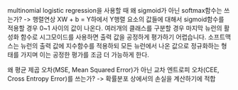 multinomial logistic regression을 사용할 때 왜 sigmoid가 아닌 softmax함수는 쓰는가?
-> 행렬연상 XW + b = Y하에서 Y행렬 요소의 값들에 대해서 sigmoid함수를 적용할 경우 0~1 사이의 값이 나온다.
여러개의 클래스를 구분할 경우 마지막 뉴런의 활성화 함수로 시그모이드를 사용하면 출력 값을 공정하게 평가하기 어렵습니다.
소프트맥스는 뉴런의 출력 값에 지수함수를 적용하되 모든 뉴런에서 나온 값으로 정규화하는 형태를 가지며 이는
공정한 평가를 조금 더 가능하게 한다.

왜 평균 제곱 오차(MSE, Mean Squared Error)가 아닌
교차 엔트로피 오차(CEE, Cross Entropy Error)를 쓰는가?
-> 확률분포 상에서의 손실을 계산하기에 적합


